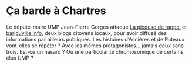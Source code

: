 # Ça barde à Chartres

Le député-maire UMP Jean-Pierre Gorges attaque [La picouse de rappel](http://lapiquouse.info/non-a-l-intimidation-soutenons-les-blogs-de-chartres/) et [barjouville.info](http://barjouville.info), deux blogs citoyens locaux, pour avoir diffusé des informations par ailleurs publiques. Les histoires d’Asnières et de Puteaux vont-elles se répéter ? Avec les mêmes protagonistes… jamais deux sans trois. Est-ce un hasard ? Où une particularité chromosomique de certains élus UMP ?